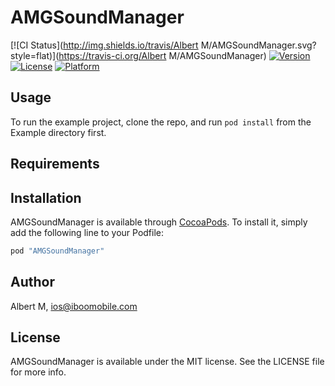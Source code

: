 # AMGSoundManager

[![CI Status](http://img.shields.io/travis/Albert M/AMGSoundManager.svg?style=flat)](https://travis-ci.org/Albert M/AMGSoundManager)
[![Version](https://img.shields.io/cocoapods/v/AMGSoundManager.svg?style=flat)](http://cocoapods.org/pods/AMGSoundManager)
[![License](https://img.shields.io/cocoapods/l/AMGSoundManager.svg?style=flat)](http://cocoapods.org/pods/AMGSoundManager)
[![Platform](https://img.shields.io/cocoapods/p/AMGSoundManager.svg?style=flat)](http://cocoapods.org/pods/AMGSoundManager)

## Usage

To run the example project, clone the repo, and run `pod install` from the Example directory first.

## Requirements

## Installation

AMGSoundManager is available through [CocoaPods](http://cocoapods.org). To install
it, simply add the following line to your Podfile:

```ruby
pod "AMGSoundManager"
```

## Author

Albert M, ios@iboomobile.com

## License

AMGSoundManager is available under the MIT license. See the LICENSE file for more info.
